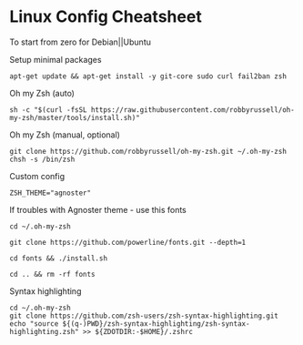 # Linux Config Cheatsheet
To start from zero for Debian||Ubuntu

Setup minimal packages
```
apt-get update && apt-get install -y git-core sudo curl fail2ban zsh
```
Oh my Zsh (auto)
```
sh -c "$(curl -fsSL https://raw.githubusercontent.com/robbyrussell/oh-my-zsh/master/tools/install.sh)"
```
Oh my Zsh (manual, optional)
```
git clone https://github.com/robbyrussell/oh-my-zsh.git ~/.oh-my-zsh
chsh -s /bin/zsh
```
Custom config
```
ZSH_THEME="agnoster" 
```

If troubles with Agnoster theme - use this fonts
```
cd ~/.oh-my-zsh

git clone https://github.com/powerline/fonts.git --depth=1

cd fonts && ./install.sh

cd .. && rm -rf fonts
```
Syntax highlighting
```
cd ~/.oh-my-zsh
git clone https://github.com/zsh-users/zsh-syntax-highlighting.git
echo "source ${(q-)PWD}/zsh-syntax-highlighting/zsh-syntax-highlighting.zsh" >> ${ZDOTDIR:-$HOME}/.zshrc
```
